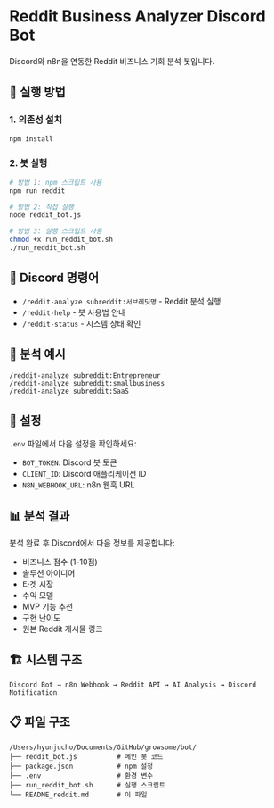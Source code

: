 # Reddit Business Analyzer Discord Bot

Discord와 n8n을 연동한 Reddit 비즈니스 기회 분석 봇입니다.

## 🚀 실행 방법

### 1. 의존성 설치
```bash
npm install
```

### 2. 봇 실행
```bash
# 방법 1: npm 스크립트 사용
npm run reddit

# 방법 2: 직접 실행
node reddit_bot.js

# 방법 3: 실행 스크립트 사용
chmod +x run_reddit_bot.sh
./run_reddit_bot.sh
```

## 📝 Discord 명령어

- `/reddit-analyze subreddit:서브레딧명` - Reddit 분석 실행
- `/reddit-help` - 봇 사용법 안내
- `/reddit-status` - 시스템 상태 확인

## 🎯 분석 예시

```
/reddit-analyze subreddit:Entrepreneur
/reddit-analyze subreddit:smallbusiness
/reddit-analyze subreddit:SaaS
```

## 🔧 설정

`.env` 파일에서 다음 설정을 확인하세요:

- `BOT_TOKEN`: Discord 봇 토큰
- `CLIENT_ID`: Discord 애플리케이션 ID
- `N8N_WEBHOOK_URL`: n8n 웹훅 URL

## 📊 분석 결과

분석 완료 후 Discord에서 다음 정보를 제공합니다:

- 비즈니스 점수 (1-10점)
- 솔루션 아이디어
- 타겟 시장
- 수익 모델
- MVP 기능 추천
- 구현 난이도
- 원본 Reddit 게시물 링크

## 🏗️ 시스템 구조

```
Discord Bot → n8n Webhook → Reddit API → AI Analysis → Discord Notification
```

## 📋 파일 구조

```
/Users/hyunjucho/Documents/GitHub/growsome/bot/
├── reddit_bot.js          # 메인 봇 코드
├── package.json           # npm 설정
├── .env                   # 환경 변수
├── run_reddit_bot.sh      # 실행 스크립트
└── README_reddit.md       # 이 파일
```
